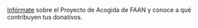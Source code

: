 [Infórmate](https://faanecuador.org) sobre el Proyecto de Acogida de FAAN y conoce a qué contribuyen tus donativos.